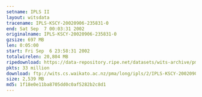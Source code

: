 ```yaml
---
setname: IPLS II
layout: witsdata
tracename: IPLS-KSCY-20020906-235831-0
end: Sat Sep  7 00:03:31 2002
originalname: IPLS-KSCY-20020906-235831-0
gzsize: 697 MB
len: 0:05:00
start: Fri Sep  6 23:58:31 2002
totalwirelen: 20,804 MB
ripedownload: https://data-repository.ripe.net/datasets/wits-archive/pma/long/ipls/2/IPLS-KSCY-20020906-235831-0.gz
pkts: 33 million
download: ftp://wits.cs.waikato.ac.nz/pma/long/ipls/2/IPLS-KSCY-20020906-235831-0.gz
size: 2,539 MB
md5: 1f18e0e11ba8705dd0c0af5282b2c8d1
---
```

